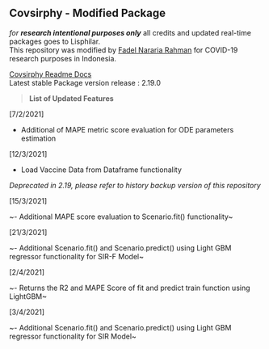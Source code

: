 ## Covsirphy - Modified Package
_for **research intentional purposes only**_ all credits and updated real-time packages goes to Lisphilar. <br>
This repository was modified by [Fadel Nararia Rahman](https://fadelrahman.com) for COVID-19 research purposes in Indonesia.

[Covsirphy Readme Docs](https://lisphilar.github.io/covid19-sir)<br>
Latest stable Package version release : 2.19.0

> **List of Updated Features**

[7/2/2021]
- Additional of MAPE metric score evaluation for ODE parameters estimation

[12/3/2021]
- Load Vaccine Data from Dataframe functionality

_Deprecated in 2.19, please refer to history backup version of this repository_

[15/3/2021]

~- Additional MAPE score evaluation to Scenario.fit() functionality~

[21/3/2021]

~- Additional Scenario.fit() and Scenario.predict() using Light GBM regressor functionality for SIR-F Model~

[2/4/2021]

~- Returns the R2 and MAPE Score of fit and predict train function using LightGBM~

[3/4/2021]

~- Additional Scenario.fit() and Scenario.predict() using Light GBM regressor functionality for SIR Model~
